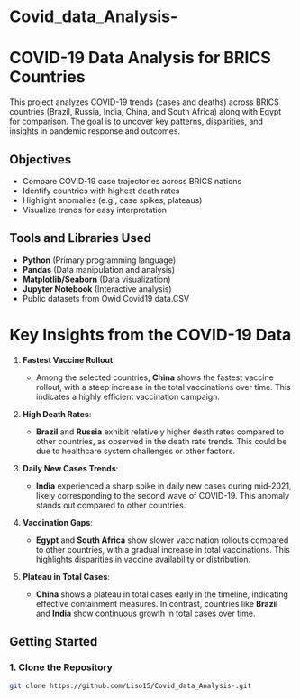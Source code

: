 # Covid_data_Analysis-
# COVID-19 Data Analysis for BRICS Countries

This project analyzes COVID-19 trends (cases and deaths) across BRICS countries (Brazil, Russia, India, China, and South Africa) along with Egypt for comparison. The goal is to uncover key patterns, disparities, and insights in pandemic response and outcomes.

## Objectives
- Compare COVID-19 case trajectories across BRICS nations
- Identify countries with highest death rates
- Highlight anomalies (e.g., case spikes, plateaus)
- Visualize trends for easy interpretation

## Tools and Libraries Used
- **Python** (Primary programming language)
- **Pandas** (Data manipulation and analysis)
- **Matplotlib/Seaborn** (Data visualization)
- **Jupyter Notebook** (Interactive analysis)
- Public datasets from Owid Covid19 data.CSV

 # Key Insights from the COVID-19 Data

1. **Fastest Vaccine Rollout**:
   - Among the selected countries, **China** shows the fastest vaccine rollout, with a steep increase in the total vaccinations over time. This indicates a highly efficient vaccination campaign.

2. **High Death Rates**:
   - **Brazil** and **Russia** exhibit relatively higher death rates compared to other countries, as observed in the death rate trends. This could be due to healthcare system challenges or other factors.

3. **Daily New Cases Trends**:
   - **India** experienced a sharp spike in daily new cases during mid-2021, likely corresponding to the second wave of COVID-19. This anomaly stands out compared to other countries.

4. **Vaccination Gaps**:
   - **Egypt** and **South Africa** show slower vaccination rollouts compared to other countries, with a gradual increase in total vaccinations. This highlights disparities in vaccine availability or distribution.

5. **Plateau in Total Cases**:
   - **China** shows a plateau in total cases early in the timeline, indicating effective containment measures. In contrast, countries like **Brazil** and **India** show continuous growth in total cases over time. 

## Getting Started

### 1. Clone the Repository
```bash
git clone https://github.com/Liso15/Covid_data_Analysis-.git

